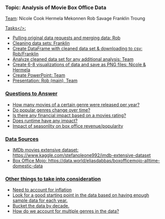 ### Topic: Analysis of Movie Box Office Data

<u>Team</u>:
Nicole Cook
Hermela Mekonnen
Rob Savage
Franklin Troung

<u>Tasks</>:
* Pulling original data requests and merging data: Rob
* Cleaning data sets: Franklin
* Create DataFrame with cleaned data set & downloading to csv: Rob/Franklin
* Analyze cleaned data set for any additional analysis: Team
* Create 6-8 visualizations of data and save as PNG files: Nicole & Hermela
* Create PowerPoint: Team
* Presentation: Rob (main), Team

### Questions to Answer
* How many movies of a certain genre were released per year?
* Do popular genres change over time?
* Is there any financial impact based on a movies rating?
* Does runtime have any impact?
* Impact of seasonlity on box office revenue/popularity


### Data Sources
* IMDb movies extensive dataset: 
https://www.kaggle.com/stefanoleone992/imdb-extensive-dataset
* Box Office Mojo: https://data.world/eliasdabbas/boxofficemojo-alltime-domestic-data


### Other things to take into consideration
* Need to account for inflation
* Look for a good starting point in the data based on having enough sample data for each year.
* Bucket the data by decade.
* How do we account for multiple genres in the data?
